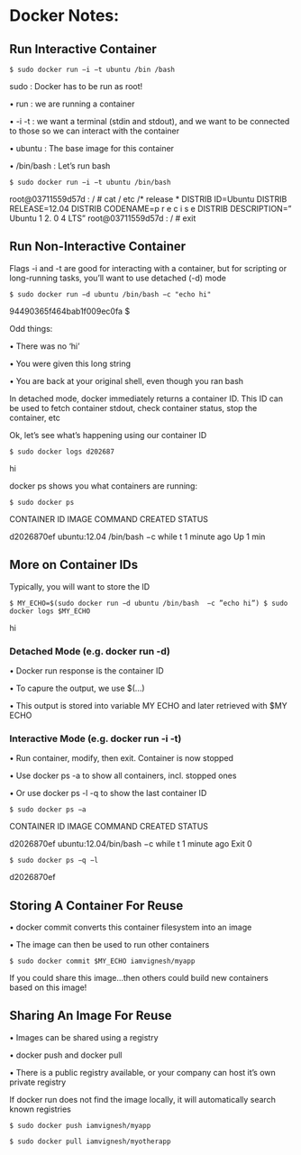 # Docker Notes: 

## Run Interactive Container

` $ sudo docker run −i −t ubuntu /bin /bash `

sudo : Docker has to be run as root!

• run : we are running a container

• -i -t : we want a terminal (stdin and stdout), and we want to be connected to those so we can interact with the container

• ubuntu : The base image for this container

• /bin/bash : Let’s run bash


` $ sudo docker run −i −t ubuntu /bin/bash `

root@03711559d57d : / # cat / etc /* release *
DISTRIB ID=Ubuntu
DISTRIB RELEASE=12.04
DISTRIB CODENAME=p r e c i s e
DISTRIB DESCRIPTION=” Ubuntu 1 2. 0 4 LTS”
root@03711559d57d : / # exit


## Run Non-Interactive Container

Flags -i and -t are good for interacting with a container, but for scripting or long-running tasks, you’ll want to use detached (-d) mode

` $ sudo docker run −d ubuntu /bin/bash −c "echo hi" `

94490365f464bab1f009ec0fa
$

Odd things:

• There was no ‘hi’

• You were given this long string

• You are back at your original shell, even though you ran bash

In detached mode, docker immediately returns a container ID. This ID can be used to fetch container stdout, check container status, stop the container, etc


Ok, let’s see what’s happening using our container ID

` $ sudo docker logs d202687 `

hi

docker ps shows you what containers are running:

` $ sudo docker ps `

CONTAINER ID IMAGE         COMMAND             CREATED      STATUS

d2026870ef   ubuntu:12.04 /bin/bash −c while t 1 minute ago Up 1 min


## More on Container IDs

Typically, you will want to store the ID

` $ MY_ECHO=$(sudo docker run −d ubuntu /bin/bash 
−c ”echo hi”)
$ sudo docker logs $MY_ECHO `

hi 

### Detached Mode (e.g. docker run -d)

• Docker run response is the container ID

• To capure the output, we use $(...)

• This output is stored into variable MY ECHO and later retrieved with $MY ECHO

### Interactive Mode (e.g. docker run -i -t)

• Run container, modify, then exit. Container is now stopped

• Use docker ps -a to show all containers, incl. stopped ones

• Or use docker ps -l -q to show the last container ID


` $ sudo docker ps −a `

CONTAINER ID IMAGE COMMAND CREATED STATUS

d2026870ef ubuntu:12.04/bin/bash −c while t 1 minute ago Exit 0


` $ sudo docker ps −q −l `

d2026870ef


## Storing A Container For Reuse


• docker commit converts this container filesystem into an image

• The image can then be used to run other containers

` $ sudo docker commit $MY_ECHO iamvignesh/myapp `

If you could share this image...then others could build new containers based on this image!


## Sharing An Image For Reuse

• Images can be shared using a registry

• docker push and docker pull

• There is a public registry available, or your company can host it’s own private registry

If docker run does not find the image locally, it will automatically search known registries

` $ sudo docker push iamvignesh/myapp `

` $ sudo docker pull iamvignesh/myotherapp `

